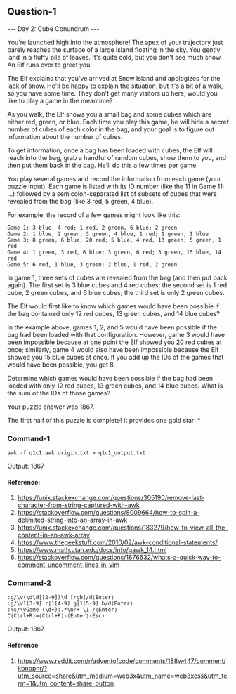 # 

## Question-1

--- Day 2: Cube Conundrum ---

You're launched high into the atmosphere! The apex of your trajectory just barely reaches the surface of a large island floating in the sky. You gently land in a fluffy pile of leaves. It's quite cold, but you don't see much snow. An Elf runs over to greet you.

The Elf explains that you've arrived at Snow Island and apologizes for the lack of snow. He'll be happy to explain the situation, but it's a bit of a walk, so you have some time. They don't get many visitors up here; would you like to play a game in the meantime?

As you walk, the Elf shows you a small bag and some cubes which are either red, green, or blue. Each time you play this game, he will hide a secret number of cubes of each color in the bag, and your goal is to figure out information about the number of cubes.

To get information, once a bag has been loaded with cubes, the Elf will reach into the bag, grab a handful of random cubes, show them to you, and then put them back in the bag. He'll do this a few times per game.

You play several games and record the information from each game (your puzzle input). Each game is listed with its ID number (like the 11 in Game 11: ...) followed by a semicolon-separated list of subsets of cubes that were revealed from the bag (like 3 red, 5 green, 4 blue).

For example, the record of a few games might look like this:

```
Game 1: 3 blue, 4 red; 1 red, 2 green, 6 blue; 2 green
Game 2: 1 blue, 2 green; 3 green, 4 blue, 1 red; 1 green, 1 blue
Game 3: 8 green, 6 blue, 20 red; 5 blue, 4 red, 13 green; 5 green, 1 red
Game 4: 1 green, 3 red, 6 blue; 3 green, 6 red; 3 green, 15 blue, 14 red
Game 5: 6 red, 1 blue, 3 green; 2 blue, 1 red, 2 green
```

In game 1, three sets of cubes are revealed from the bag (and then put back again). The first set is 3 blue cubes and 4 red cubes; the second set is 1 red cube, 2 green cubes, and 6 blue cubes; the third set is only 2 green cubes.

The Elf would first like to know which games would have been possible if the bag contained only 12 red cubes, 13 green cubes, and 14 blue cubes?

In the example above, games 1, 2, and 5 would have been possible if the bag had been loaded with that configuration. However, game 3 would have been impossible because at one point the Elf showed you 20 red cubes at once; similarly, game 4 would also have been impossible because the Elf showed you 15 blue cubes at once. If you add up the IDs of the games that would have been possible, you get 8.

Determine which games would have been possible if the bag had been loaded with only 12 red cubes, 13 green cubes, and 14 blue cubes. What is the sum of the IDs of those games?

Your puzzle answer was 1867.

The first half of this puzzle is complete! It provides one gold star: *

### Command-1

```
awk -f q1c1.awk origin.txt > q1c1_output.txt
```

Output: 1867

#### Reference:

1. https://unix.stackexchange.com/questions/305190/remove-last-character-from-string-captured-with-awk
2. https://stackoverflow.com/questions/8009664/how-to-split-a-delimited-string-into-an-array-in-awk
3. https://unix.stackexchange.com/questions/183279/how-to-view-all-the-content-in-an-awk-array
4. https://www.thegeekstuff.com/2010/02/awk-conditional-statements/
5. https://www.math.utah.edu/docs/info/gawk_14.html
6. https://stackoverflow.com/questions/1676632/whats-a-quick-way-to-comment-uncomment-lines-in-vim

### Command-2

```
:g/\v(\d\d|[2-9])\d [rgb]/d⟨Enter⟩
:g/\v1[3-9] r|1[4-9] g|1[5-9] b/d⟨Enter⟩
:%s/\vGame (\d+):.*\n/+ \1 /⟨Enter⟩
C⟨Ctrl+R⟩=⟨Ctrl+R⟩-⟨Enter⟩⟨Esc⟩
```

Output: 1867

#### Reference

1. https://www.reddit.com/r/adventofcode/comments/188w447/comment/kbnopnr/?utm_source=share&utm_medium=web3x&utm_name=web3xcss&utm_term=1&utm_content=share_button
